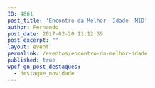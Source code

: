 ```yaml
---
ID: 4861
post_title: 'Encontro da Melhor  Idade -MID'
author: Fernando
post_date: 2017-02-20 11:12:39
post_excerpt: ""
layout: event
permalink: /eventos/encontro-da-melhor-idade
published: true
wpcf-gn_post_destaques:
  - destaque_novidade
---
```

